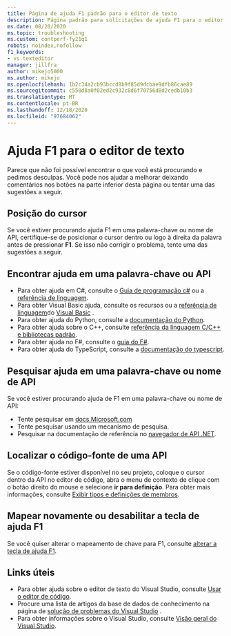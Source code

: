 ```yaml
---
title: Página de ajuda F1 padrão para o editor de texto
description: Página padrão para solicitações de ajuda F1 para o editor de texto do Visual Studio
ms.date: 08/20/2020
ms.topic: troubleshooting
ms.custom: contperf-fy21q1
robots: noindex,nofollow
f1_keywords:
- vs.texteditor
manager: jillfra
author: mikejo5000
ms.author: mikejo
ms.openlocfilehash: 1b2c34a2cb93bccd8b9f85d9dcbae9dfb86cae89
ms.sourcegitcommit: c558d8a0f02ed2c932c8d6f70756d8d2cedb10b3
ms.translationtype: MT
ms.contentlocale: pt-BR
ms.lasthandoff: 12/18/2020
ms.locfileid: "97684062"
---
```

# <a name="f1-help-for-the-text-editor"></a>Ajuda F1 para o editor de texto

Parece que não foi possível encontrar o que você está procurando e pedimos desculpas. Você pode nos ajudar a melhorar deixando comentários nos botões na parte inferior desta página ou tentar uma das sugestões a seguir.

## <a name="cursor-position"></a>Posição do cursor

Se você estiver procurando ajuda F1 em uma palavra-chave ou nome de API, certifique-se de posicionar o cursor dentro ou logo à direita da palavra antes de pressionar **F1**. Se isso não corrigir o problema, tente uma das sugestões a seguir.

## <a name="find-help-on-a-keyword-or-api"></a>Encontrar ajuda em uma palavra-chave ou API

- Para obter ajuda em C#, consulte o [Guia de programação c#](/dotnet/csharp/programming-guide/) ou a [referência de linguagem](/dotnet/csharp/language-reference/).
- Para obter Visual Basic ajuda, consulte os recursos ou a [referência de linguagem](/dotnet/visual-basic/language-reference/)do [Visual Basic](/dotnet/visual-basic/programming-guide/language-features/) .
- Para obter ajuda do Python, consulte a [documentação do Python](https://docs.python.org/).
- Para obter ajuda sobre o C++, consulte [referência da linguagem C/C++ e bibliotecas padrão](/cpp/cpp/c-cpp-language-and-standard-libraries).
- Para obter ajuda no F#, consulte o [guia do F#](/dotnet/fsharp/).
- Para obter ajuda do TypeScript, consulte a [documentação do typescript](https://www.typescriptlang.org/docs).

## <a name="search-for-help-on-a-keyword-or-api-name"></a>Pesquisar ajuda em uma palavra-chave ou nome de API

Se você estiver procurando ajuda de F1 em uma palavra-chave ou nome de API:
- Tente pesquisar em [docs.Microsoft.com](/)
- Tente pesquisar usando um mecanismo de pesquisa.
- Pesquisar na documentação de referência no [navegador de API .NET](/dotnet/api/).

## <a name="find-the-source-code-for-an-api"></a>Localizar o código-fonte de uma API

Se o código-fonte estiver disponível no seu projeto, coloque o cursor dentro da API no editor de código, abra o menu de contexto de clique com o botão direito do mouse e selecione **ir para definição**. Para obter mais informações, consulte [Exibir tipos e definições de membros](../../ide/go-to-and-peek-definition.md).

## <a name="re-map-or-disable-the-f1-help-key"></a>Mapear novamente ou desabilitar a tecla de ajuda F1

Se você quiser alterar o mapeamento de chave para F1, consulte [alterar a tecla de ajuda F1](../not-in-toc/change-f1-help-key.md).

## <a name="useful-links"></a>Links úteis

- Para obter ajuda sobre o editor de texto do Visual Studio, consulte [Usar o editor de código](../../ide/writing-code-in-the-code-and-text-editor.md).
- Procure uma lista de artigos da base de dados de conhecimento na página de [solução de problemas do Visual Studio](/troubleshoot/visualstudio/welcome-visual-studio/) .
- Para obter informações sobre o Visual Studio, consulte [Visão geral do Visual Studio](../../get-started/visual-studio-ide.md).